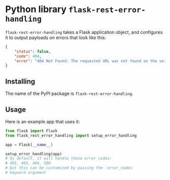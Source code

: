 # Python library `flask-rest-error-handling`

`flask-rest-error-handling` takes a Flask application object, and configures it to output payloads on errors that look like this:

```json
{
    "status": false,
    "code": 404,
    "error": "404 Not Found: The requested URL was not found on the server. If you entered the URL manually please check your spelling and try again."
}
```

## Installing

The name of the PyPI package is `flask-rest-error-handling`.

## Usage

Here is an example app that uses it:

```python
from flask import Flask
from flask_rest_error_handling import setup_error_handling

app = Flask(__name__)

setup_error_handling(app)
# by default, it will handle these error codes:
# 401, 403, 404, 500
# but this can be customized by passing the `error_codes`
# keyword argument
```
